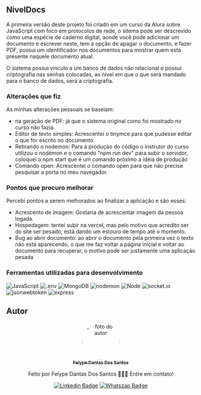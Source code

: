 ## NivelDocs

<p> A primeira versão deste projeto foi criado em um curso da Alura sobre JavaScript com foco em protocolos de rede, o sitema pode ser descrevido como uma espécie de caderno digital, aonde você pode adicionar um documento e escrever neste, tem a opção de apagar o documento, e fazer PDF, possui um identificador nos documentos para mostrar quem está presente naquele documento atual.</p>
<p>O sistema possui vinculo a um banco de dados não relacional e possui criptografia nas senhas colocadas, ao nivel em que o que será mandado para o banco de dados, será a criptografia.</p>

### Alterações que fiz

<p> As minhas alterações pessoais se baseiam:</p>
<ul>
  <li>na geração de PDF: já que o sistema original como foi mostrado no curso não fazia.</li>
  <li>Editor de texto simples: Acrescentei o  tinymce para que pudesse editar o que for escrito no documento.</li>
  <li>Retirando o nodemon: Para a produção do código o instrutor do curso utilizou o nodemon e o comando "npm run dev" para subir o servidor, coloquei o npm start que é um comando próximo a idéia de produção</li>
  <li>Comando open: Acrescentei o comando open para que não precise pesquisar a porta no meu navegador.</li>
</ul>

### Pontos que procuro melhorar
<p> Percebi pontos a serem melhorados ao finalizar a aplicação e são esses:</p>
<ul>
  <li>Acrescento de imagem: Gostaria de acrescentar imagem da pessoa logada.</li>
  <li>Hospedagem: tentei subir na vercel, mas pelo motivo que acredito ser do site ser pesado, está dando um estouro de tempo até o momento.</li>
  <li>Bug ao abrir documento: ao abrir o documento pela primeira vez o texto não está aparecendo, o que me faz voltar a página inicial e voltar ao documento para recuperar, o motivo pode ser justamente uma aplicação pesada</li>
</ul>

### Ferramentas utilizadas para desenvolvimento

![JavaScript](https://img.shields.io/badge/JavaScript-F7DF1E.svg?style=for-the-badge&logo=JavaScript&logoColor=black)
![.env](https://img.shields.io/badge/.ENV-ECD53F.svg?style=for-the-badge&logo=dotenv&logoColor=black)
![MongoDB](https://img.shields.io/badge/MongoDB-47A248.svg?style=for-the-badge&logo=MongoDB&logoColor=white)
![nodemon](https://img.shields.io/badge/Nodemon-76D04B.svg?style=for-the-badge&logo=Nodemon&logoColor=white)
![Node](https://img.shields.io/badge/Node.js-5FA04E.svg?style=for-the-badge&logo=nodedotjs&logoColor=white)
![socket.io](https://img.shields.io/badge/Socket.io-010101.svg?style=for-the-badge&logo=socketdotio&logoColor=white)
![jsonwebtoken](https://img.shields.io/badge/JSON%20Web%20Tokens-000000.svg?style=for-the-badge&logo=JSON-Web-Tokens&logoColor=white)
![express](https://img.shields.io/badge/Express-000000.svg?style=for-the-badge&logo=Express&logoColor=white)

## Autor
<div align="center">
<a href="https://www.linkedin.com/in/felype-dantas-dos-santos-94497b193?utm_source=share&utm_campaign=share_via&utm_content=profile&utm_medium=android_app">
<img style="border-radius: 50%;" src="https://github.com/FelypeDantas.png" width="100px;" alt="foto do autor"/>
 <br/>
 <sub><b>Felype Dantas Dos Santos</b></sub></a> <a href="https://www.linkedin.com/in/felype-dantas-dos-santos-94497b193?utm_source=share&utm_campaign=share_via&utm_content=profile&utm_medium=android_app" title="Linkedin"> </a>


Feito por Felype Dantas Dos Santos 👨🏻‍💻 Entre em contato!

[![Linkedin Badge](https://img.shields.io/badge/Felype-0A66C2.svg?style=for-the-badge&logo=LinkedIn&logoColor=white)](https://www.linkedin.com/in/felype-dantas-dos-santos-94497b193?utm_source=share&utm_campaign=share_via&utm_content=profile&utm_medium=android_app)
[![Whatszap Badge](https://img.shields.io/badge/Felype-25D366.svg?style=for-the-badge&logo=WhatsApp&logoColor=white)](https://wa.me/qr/EOCNNKM4XUHDM1)

</div>
